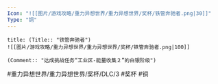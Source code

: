 ```yaml
---
Icon: "![[图片/游戏攻略/重力异想世界/重力异想世界/奖杯/铁管奔驰者.png|30]]"
Type: "铜"
---
```

```ad-common-bronze-trophy
title: (Title:: "铁管奔驰者")
![[图片/游戏攻略/重力异想世界/重力异想世界/奖杯/铁管奔驰者.png|100]]

(Comment:: "达成挑战任务“工业区-能量收集２”的白银阶级")
```

#重力异想世界/重力异想世界/奖杯/DLC/3 #奖杯 #铜
